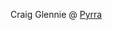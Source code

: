 Craig Glennie @ [Pyrra](https://pyrratech.com)

<!---
craig-pyrra/craig-pyrra is a ✨ special ✨ repository because its `README.md` (this file) appears on your GitHub profile.
You can click the Preview link to take a look at your changes.
--->
